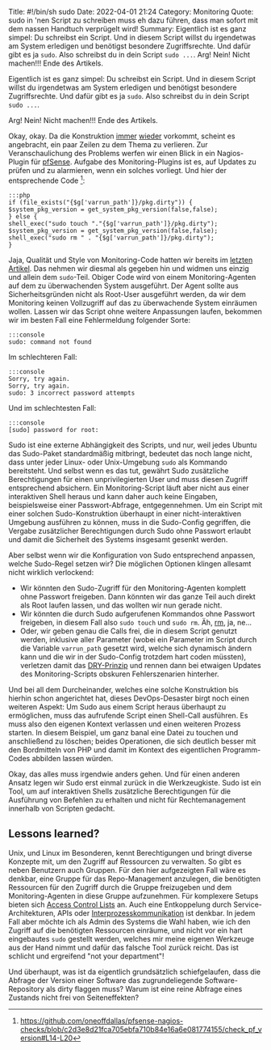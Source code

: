 Title: #!/bin/sh sudo
Date: 2022-04-01 21:24
Category: Monitoring
Quote: sudo in 'nen Script zu schreiben muss eh dazu führen, dass man sofort mit dem nassen Handtuch verprügelt wird!
Summary: Eigentlich ist es ganz simpel: Du schreibst ein Script. Und in diesem Script willst du irgendetwas am System erledigen und benötigst besondere Zugriffsrechte. Und dafür gibt es ja `sudo`. Also schreibst du in dein Script `sudo ...`. Arg! Nein! Nicht machen!!! Ende des Artikels.

Eigentlich ist es ganz simpel: Du schreibst ein Script. Und in diesem Script
willst du irgendetwas am System erledigen und benötigst besondere
Zugriffsrechte. Und dafür gibt es ja `sudo`. Also schreibst du in dein Script
`sudo ...`.

Arg! Nein! Nicht machen!!! Ende des Artikels.

Okay, okay. Da die Konstruktion
[immer](https://github.com/sensu-plugins/sensu-plugins-varnish/blob/41a3f116b7431acd4f7481bbc3f2a8b8df3ccaf5/bin/metrics-varnish.rb#L80-L84)
[wieder](https://github.com/sensu-plugins/sensu-plugins-zfs/blob/2268b75e643069f8a78aa3b8942cb585fdc070d0/lib/sensu-plugins-zfs/zpool.rb#L19-L20)
vorkommt, scheint es angebracht, ein paar Zeilen zu dem Thema zu verlieren. Zur
Veranschaulichung des Problems werfen wir einen Blick in ein Nagios-Plugin für
[pfSense](https://www.pfsense.org/). Aufgabe des Monitoring-Plugins ist es, auf
Updates zu prüfen und zu alarmieren, wenn ein solches vorliegt. Und hier der
entsprechende Code [^nagios_plugin_pfsense_code]:

    :::php
    if (file_exists("{$g['varrun_path']}/pkg.dirty")) {
    $system_pkg_version = get_system_pkg_version(false,false);
    } else {
    shell_exec("sudo touch "."{$g['varrun_path']}/pkg.dirty");
    $system_pkg_version = get_system_pkg_version(false,false);
    shell_exec("sudo rm " . "{$g['varrun_path']}/pkg.dirty");
    }

[^nagios_plugin_pfsense_code]:<https://github.com/oneoffdallas/pfsense-nagios-checks/blob/c2d3e8d21fca705ebfa710b84e16a6e081774155/check_pf_version#L14-L20>

Jaja, Qualität und Style von Monitoring-Code hatten wir bereits im [letzten
Artikel]({filename}sensu_elasticsearch_31_days.md). Das nehmen wir diesmal als
gegeben hin und widmen uns einzig und allein dem `sudo`-Teil. Obiger Code wird
von einem Monitoring-Agenten auf dem zu überwachenden System ausgeführt. Der
Agent sollte aus Sicherheitsgründen nicht als Root-User ausgeführt werden, da
wir dem Monitoring keinen Vollzugriff auf das zu überwachende System einräumen
wollen. Lassen wir das Script ohne weitere Anpassungen laufen, bekommen wir im
besten Fall eine Fehlermeldung folgender Sorte:

    :::console
    sudo: command not found

Im schlechteren Fall:

    :::console
    Sorry, try again.
    Sorry, try again.
    sudo: 3 incorrect password attempts

Und im schlechtesten Fall:

    :::console
    [sudo] password for root:

Sudo ist eine externe Abhängigkeit des Scripts, und nur, weil jedes Ubuntu das
Sudo-Paket standardmäßig mitbringt, bedeutet das noch lange nicht, dass unter
jeder Linux- oder Unix-Umgebung `sudo` als Kommando bereitsteht. Und selbst
wenn es das tut, gewährt Sudo zusätzliche Berechtigungen für einen
unprivilegierten User und muss diesen Zugriff entsprechend absichern. Ein
Monitoring-Script läuft aber nicht aus einer interaktiven Shell heraus und kann
daher auch keine Eingaben, beispielsweise einer Passwort-Abfrage,
entgegennehmen. Um ein Script mit einer solchen Sudo-Konstruktion überhaupt in
einer nicht-interaktiven Umgebung ausführen zu können, muss in die Sudo-Config
gegriffen, die Vergabe zusätzlicher Berechtigungen durch Sudo ohne Passwort
erlaubt und damit die Sicherheit des Systems insgesamt gesenkt werden.

Aber selbst wenn wir die Konfiguration von Sudo entsprechend anpassen, welche
Sudo-Regel setzen wir? Die möglichen Optionen klingen allesamt nicht wirklich
verlockend:

* Wir könnten den Sudo-Zugriff für den Monitoring-Agenten komplett ohne
  Passwort freigeben. Dann könnten wir das ganze Teil auch direkt als Root
  laufen lassen, und das wollten wir nun gerade nicht.
* Wir könnten die durch Sudo aufgerufenen Kommandos ohne Passwort freigeben, in
  diesem Fall also `sudo touch` und `sudo rm`. Äh,
  [rm](https://linux.die.net/man/1/rm), ja, ne...
* Oder, wir geben genau die Calls frei, die in diesem Script genutzt werden,
  inklusive aller Parameter (wobei ein Parameter im Script durch die Variable
  `varrun_path` gesetzt wird, welche sich dynamisch ändern kann und die wir in
  der Sudo-Config trotzdem hart coden müssten), verletzen damit das
  [DRY-Prinzip](https://de.wikipedia.org/wiki/Don%E2%80%99t_repeat_yourself)
  und rennen dann bei etwaigen Updates des Monitoring-Scripts obskuren
  Fehlerszenarien hinterher.

Und bei all dem Durcheinander, welches eine solche Konstruktion bis hierhin
schon angerichtet hat, dieses DevOps-Desaster birgt noch einen weiteren Aspekt:
Um Sudo aus einem Script heraus überhaupt zu ermöglichen, muss das aufrufende
Script einen Shell-Call ausführen. Es muss also den eigenen Kontext verlassen
und einen weiteren Prozess starten. In diesem Beispiel, um ganz banal eine
Datei zu touchen und anschließend zu löschen; beides Operationen, die sich
deutlich besser mit den Bordmitteln von PHP und damit im Kontext des
eigentlichen Programm-Codes abbilden lassen würden.

Okay, das alles muss irgendwie anders gehen. Und für einen anderen Ansatz legen
wir Sudo erst einmal zurück in die Werkzeugkiste. Sudo ist ein Tool, um auf
interaktiven Shells zusätzliche Berechtigungen für die Ausführung von Befehlen
zu erhalten und nicht für Rechtemanagement innerhalb von Scripten gedacht.

## Lessons learned?

Unix, und Linux im Besonderen, kennt Berechtigungen und bringt diverse Konzepte
mit, um den Zugriff auf Ressourcen zu verwalten. So gibt es neben Benutzern
auch Gruppen. Für den hier aufgezeigten Fall wäre es denkbar, eine Gruppe für
das Repo-Management anzulegen, die benötigten Ressourcen für den Zugriff durch
die Gruppe freizugeben und dem Monitoring-Agenten in diese Gruppe aufzunehmen.
Für komplexere Setups bieten sich [Access Control
Lists](https://wiki.archlinux.org/title/Access_Control_Lists) an. Auch eine
Entkoppelung durch Service-Architekturen, APIs oder
[Interprozesskommunikation](https://de.wikipedia.org/wiki/Interprozesskommunikation)
ist denkbar.  In jedem Fall aber möchte ich als Admin des Systems die Wahl
haben, wie ich den Zugriff auf die benötigten Ressourcen einräume, und nicht
vor ein hart eingebautes `sudo` gestellt werden, welches mir meine eigenen
Werkzeuge aus der Hand nimmt und dafür das falsche Tool zurück reicht. Das ist
schlicht und ergreifend "not your department"!

Und überhaupt, was ist da eigentlich grundsätzlich schiefgelaufen, dass die
Abfrage der Version einer Software das zugrundeliegende Software-Repository als
dirty flaggen muss? Warum ist eine reine Abfrage eines Zustands nicht frei von
Seiteneffekten?
